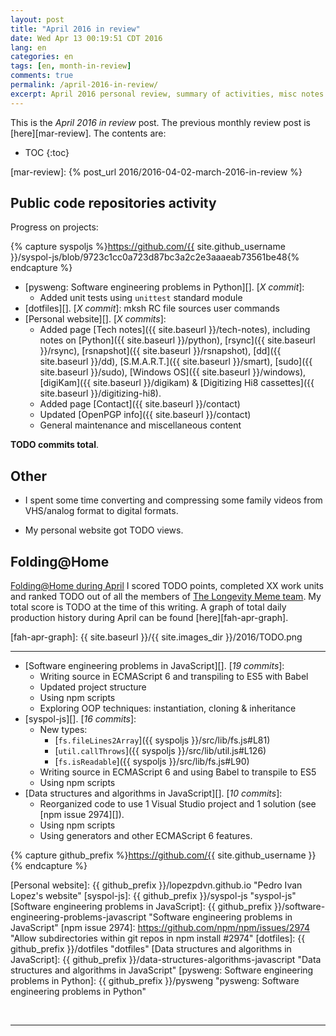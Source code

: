 ```yaml
---
layout: post
title: "April 2016 in review"
date: Wed Apr 13 00:19:51 CDT 2016
lang: en
categories: en
tags: [en, month-in-review]
comments: true
permalink: /april-2016-in-review/
excerpt: April 2016 personal review, summary of activities, misc notes...
---
```


This is the *April 2016 in review* post. The previous monthly review post is
[here][mar-review].  The contents are:

* TOC
{:toc}

[mar-review]: {% post_url 2016/2016-04-02-march-2016-in-review %}

## Public code repositories activity ###################################

Progress on projects:

{% capture syspoljs %}https://github.com/{{ site.github_username }}/syspol-js/blob/9723c1cc0a723d87bc3a2c2e3aaaeab73561be48{% endcapture %}

- [pysweng: Software engineering problems in Python][]. [*X commit*]:
  - Added unit tests using `unittest` standard module
- [dotfiles][]. [*X commit*]: mksh RC file sources user commands
- [Personal website][]. [*X commits*]:
  - Added page [Tech notes]({{ site.baseurl }}/tech-notes), including notes on
    [Python]({{ site.baseurl }}/python),
    [rsync]({{ site.baseurl }}/rsync),
    [rsnapshot]({{ site.baseurl }}/rsnapshot),
    [dd]({{ site.baseurl }}/dd),
    [S.M.A.R.T.]({{ site.baseurl }}/smart),
    [sudo]({{ site.baseurl }}/sudo),
    [Windows OS]({{ site.baseurl }}/windows),
    [digiKam]({{ site.baseurl }}/digikam) &
    [Digitizing Hi8 cassettes]({{ site.baseurl }}/digitizing-hi8).
  - Added page [Contact]({{ site.baseurl }}/contact)
  - Updated [OpenPGP info]({{ site.baseurl }}/contact)
  - General maintenance and miscellaneous content

**TODO commits total**.

## Other ###############################################################

- I spent some time converting and compressing some family videos from
  VHS/analog format to digital formats.

- My personal website got TODO views.

## Folding@Home #######################################################

[Folding@Home during April][fah-stats] I scored TODO points, completed XX work
units and ranked TODO out of all the members of [The Longevity Meme team][].
My total score is TODO at the time of this writing.  A graph of total daily
production history during April can be found [here][fah-apr-graph].

[fah-stats]: http://folding.extremeoverclocking.com/user_summary.php?s=&u=648628 "dreilopz - User Summary - EXTREME Overclocking Folding @ Home Stats"
[The Longevity Meme team]: http://folding.extremeoverclocking.com/user_list.php?s=&t=32461 "The Longevity Meme Individual Users List"
[fah-apr-graph]: {{ site.baseurl }}/{{ site.images_dir }}/2016/TODO.png

---

- [Software engineering problems in JavaScript][]. [*19 commits*]:
  - Writing source in ECMAScript 6 and transpiling to ES5 with Babel
  - Updated project structure
  - Using npm scripts
  - Exploring OOP techniques: instantiation, cloning & inheritance
- [syspol-js][]. [*16 commits*]:
  - New types:
    - [`fs.fileLines2Array`]({{ syspoljs }}/src/lib/fs.js#L81)
    - [`util.callThrows`]({{ syspoljs }}/src/lib/util.js#L126)
    - [`fs.isReadable`]({{ syspoljs }}/src/lib/fs.js#L90)
  - Writing source in ECMAScript 6 and using Babel to transpile to ES5
  - Using npm scripts
- [Data structures and algorithms in JavaScript][]. [*10 commits*]:
  - Reorganized code to use 1 Visual Studio project and 1 solution (see [npm
    issue 2974][]).
  - Using npm scripts
  - Using generators and other ECMAScript 6 features.

{% capture github_prefix %}https://github.com/{{ site.github_username }}{% endcapture %}

[Personal website]: {{ github_prefix }}/lopezpdvn.github.io "Pedro Ivan Lopez's website"
[syspol-js]: {{ github_prefix }}/syspol-js "syspol-js"
[Software engineering problems in JavaScript]: {{ github_prefix }}/software-engineering-problems-javascript "Software engineering problems in JavaScript"
[npm issue 2974]: https://github.com/npm/npm/issues/2974 "Allow subdirectories within git repos in npm install #2974"
[dotfiles]: {{ github_prefix }}/dotfiles "dotfiles"
[Data structures and algorithms in JavaScript]: {{ github_prefix }}/data-structures-algorithms-javascript "Data structures and algorithms in JavaScript"
[pysweng: Software engineering problems in Python]: {{ github_prefix }}/pysweng "pysweng: Software engineering problems in Python"


<br/>

---
